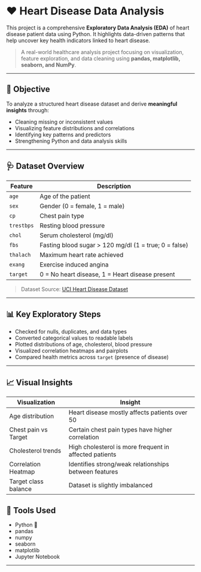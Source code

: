 # ❤️ Heart Disease Data Analysis 

This project is a comprehensive **Exploratory Data Analysis (EDA)** of heart disease patient data using Python. It highlights data-driven patterns that help uncover key health indicators linked to heart disease.

> A real-world healthcare analysis project focusing on visualization, feature exploration, and data cleaning using **pandas, matplotlib, seaborn, and NumPy**.

---

## 🎯 Objective

To analyze a structured heart disease dataset and derive **meaningful insights** through:

- Cleaning missing or inconsistent values  
- Visualizing feature distributions and correlations  
- Identifying key patterns and predictors  
- Strengthening Python and data analysis skills  

---

## 🩺 Dataset Overview

| Feature            | Description                                      |
|--------------------|--------------------------------------------------|
| `age`              | Age of the patient                               |
| `sex`              | Gender (0 = female, 1 = male)                    |
| `cp`               | Chest pain type                                  |
| `trestbps`         | Resting blood pressure                           |
| `chol`             | Serum cholesterol (mg/dl)                        |
| `fbs`              | Fasting blood sugar > 120 mg/dl (1 = true; 0 = false) |
| `thalach`          | Maximum heart rate achieved                      |
| `exang`            | Exercise induced angina                          |
| `target`           | 0 = No heart disease, 1 = Heart disease present  |

> Dataset Source: [UCI Heart Disease Dataset](https://www.kaggle.com/datasets/)

---

## 📊 Key Exploratory Steps

- Checked for nulls, duplicates, and data types  
- Converted categorical values to readable labels  
- Plotted distributions of age, cholesterol, blood pressure  
- Visualized correlation heatmaps and pairplots  
- Compared health metrics across `target` (presence of disease)

---

## 📈 Visual Insights

| Visualization             | Insight                                                   |
|---------------------------|-----------------------------------------------------------|
| Age distribution          | Heart disease mostly affects patients over 50             |
| Chest pain vs Target      | Certain chest pain types have higher correlation          |
| Cholesterol trends        | High cholesterol is more frequent in affected patients    |
| Correlation Heatmap       | Identifies strong/weak relationships between features     |
| Target class balance      | Dataset is slightly imbalanced                            |



## 🧰 Tools Used

- Python 🐍  
- pandas  
- numpy  
- seaborn  
- matplotlib  
- Jupyter Notebook  

---



